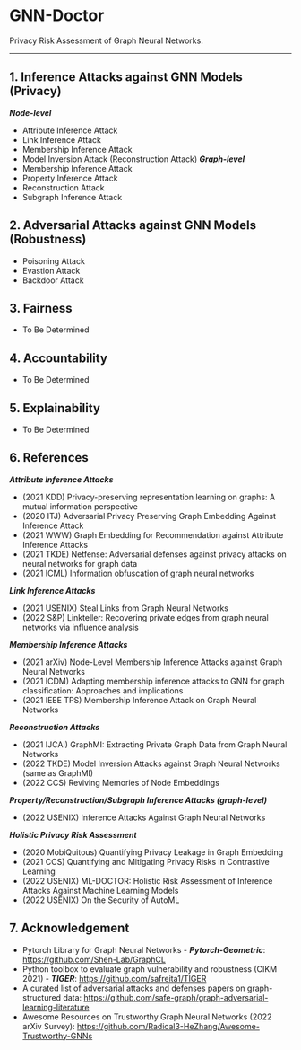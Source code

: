 # GNN-Doctor
Privacy Risk Assessment of Graph Neural Networks.
<hr>

## **1. Inference Attacks against GNN Models (Privacy)**
***Node-level***
* Attribute Inference Attack
* Link Inference Attack
* Membership Inference Attack
* Model Inversion Attack (Reconstruction Attack)
***Graph-level***
* Membership Inference Attack
* Property Inference Attack
* Reconstruction Attack
* Subgraph Inference Attack

## **2. Adversarial Attacks against GNN Models (Robustness)**
* Poisoning Attack
* Evastion Attack
* Backdoor Attack

## **3. Fairness**
* To Be Determined
## **4. Accountability**
* To Be Determined

## **5. Explainability**
* To Be Determined

## **6. References**
***Attribute Inference Attacks***
* (2021 KDD) Privacy-preserving representation learning on graphs: A mutual information perspective
* (2020 ITJ) Adversarial Privacy Preserving Graph Embedding Against Inference Attack
* (2021 WWW) Graph Embedding for Recommendation against Attribute Inference Attacks
* (2021 TKDE) Netfense: Adversarial defenses against privacy attacks on neural networks for graph data
* (2021 ICML) Information obfuscation of graph neural networks

***Link Inference Attacks***
* (2021 USENIX) Steal Links from Graph Neural Networks
* (2022 S&P) Linkteller: Recovering private edges from graph neural networks via influence analysis

***Membership Inference Attacks***
* (2021 arXiv) Node-Level Membership Inference Attacks against Graph Neural Networks
* (2021 ICDM) Adapting membership inference attacks to GNN for graph classification: Approaches and implications
* (2021 IEEE TPS) Membership Inference Attack on Graph Neural Networks

***Reconstruction Attacks***
* (2021 IJCAI) GraphMI: Extracting Private Graph Data from Graph Neural Networks
* (2022 TKDE) Model Inversion Attacks against Graph Neural Networks (same as GraphMI)
* (2022 CCS) Reviving Memories of Node Embeddings

***Property/Reconstruction/Subgraph Inference Attacks (graph-level)***
* (2022 USENIX) Inference Attacks Against Graph Neural Networks

***Holistic Privacy Risk Assessment***
* (2020 MobiQuitous) Quantifying Privacy Leakage in Graph Embedding
* (2021 CCS) Quantifying and Mitigating Privacy Risks in Contrastive Learning
* (2022 USENIX) ML-DOCTOR: Holistic Risk Assessment of Inference Attacks Against Machine Learning Models
* (2022 USENIX) On the Security of AutoML

## **7. Acknowledgement**
* Pytorch Library for Graph Neural Networks - ***Pytorch-Geometric***: https://github.com/Shen-Lab/GraphCL
* Python toolbox to evaluate graph vulnerability and robustness (CIKM 2021) - ***TIGER***: https://github.com/safreita1/TIGER
* A curated list of adversarial attacks and defenses papers on graph-structured data: https://github.com/safe-graph/graph-adversarial-learning-literature
* Awesome Resources on Trustworthy Graph Neural Networks (2022 arXiv Survey): https://github.com/Radical3-HeZhang/Awesome-Trustworthy-GNNs
